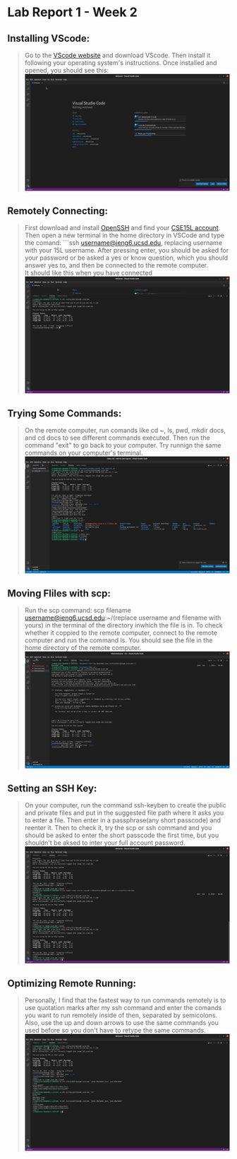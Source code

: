 
# Lab Report 1 - Week 2


## Installing VScode:
> Go to the [VScode website](https://code.visualstudio.com/) and download VScode. Then install it following your operating system's instructions. Once installed and opened, you should see this: 
![alt text](15Llab1.png)

## Remotely Connecting:
> First download and install [OpenSSH](https://docs.microsoft.com/en-us/windows-server/administration/openssh/openssh_install_firstuse) and find your [CSE15L account](https://sdacs.ucsd.edu/~icc/index.php). Then open a new terminal in the home directory in VSCode and type the comand: ```ssh username@ieng6.ucsd.edu, replacing username with your 15L username. After pressing enter, you should be asked for your password or be asked a yes or know question, which you should answer yes to, and then be connected to the remote computer.
<br> It should like this when you have connected
![alt text](15llab12.png)

## Trying Some Commands:

> On the remote computer, run comands like cd ~, ls, pwd, mkdir docs, and cd docs to see different commands executed. Then run the command "exit" to go back to your computer. Try runnign the same commands on your computer's terminal. 
![alt text](15lpt4lab1fin.png)

## Moving Fliles with scp:
> Run the scp command: scp filename username@ieng6.ucsd.edu:~/(replace username and filename with yours) in the terminal of the directory inwhich the file is in. To check whether it coppied to the remote computer, connect to the remote computer and run the command ls. You should see the file in the home directory of the remote computer. 
![alt text](15llab1pt5final.png) 

## Setting an SSH Key:
> On your computer, run the command ssh-keyben to create the public and private files and put in the suggested file path where it asks you to enter a file. Then enter in a passphrase(any short passcode) and reenter it. Then to check it, try the scp or ssh command and you should be asked to enter the short passcode the first time, but you shouldn't be aksed to inter your full account password. 
![alt text](15llab1pt61.png)
## Optimizing Remote Running:
> Personally, I find that the fastest way to run commands remotely is to use quotation marks after my ssh command and enter the comands you want to run remotely inside of then, separated by semicolons. Also, use the up and down arrows to use the same commands you used before so you don't have to retype the same commands. 
![alt text](15lpt71.png)
